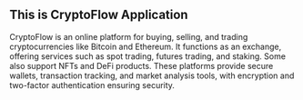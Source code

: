## This is CryptoFlow Application

CryptoFlow is an online platform for buying, selling, and trading cryptocurrencies like Bitcoin and Ethereum. It functions as an exchange, offering services such as spot trading, futures trading, and staking. Some also support NFTs and DeFi products. These platforms provide secure wallets, transaction tracking, and market analysis tools, with encryption and two-factor authentication ensuring security.